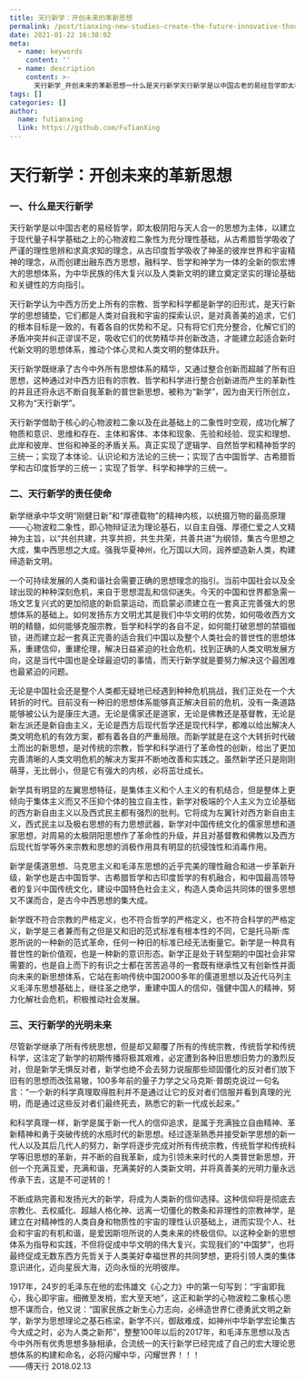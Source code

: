 ```yaml
---
title: 天行新学：开创未来的革新思想
permalink: /post/tianxing-new-studies-create-the-future-innovative-thoughts-udpem.html
date: 2021-01-22 16:38:02
meta:
  - name: keywords
    content: ''
  - name: description
    content: >-
      天行新学_开创未来的革新思想一什么是天行新学天行新学是以中国古老的易经哲学即太极阴阳与天人合一的思想为主体以建立于现代量子科学基础之上的心物波粒二象性为充分理性基础从古希腊哲学吸收了严谨的理性思辨和求真求知的理念从古印度哲学吸收了神圣的彼岸世界和宇宙精神的理念从而创建出融东西方思想融科学哲学和神学为一体的全新的恢宏博大的思想体系为中华民族的伟大复兴以及人类新文明的建立奠定坚实的理论基础和关键性的方向指引。天行新学认为中西方历史上所有的宗教哲学和科学都是新学的旧形式是天行新学的思想铺垫它们都是人类对自我和宇
tags: []
categories: []
author:
  name: futianxing
  link: https://github.com/FuTianXing
---
```


# 天行新学：开创未来的革新思想

### 一、什么是天行新学

天行新学是以中国古老的易经哲学，即太极阴阳与天人合一的思想为主体，以建立于现代量子科学基础之上的心物波粒二象性为充分理性基础，从古希腊哲学吸收了严谨的理性思辨和求真求知的理念，从古印度哲学吸收了神圣的彼岸世界和宇宙精神的理念，从而创建出融东西方思想，融科学、哲学和神学为一体的全新的恢宏博大的思想体系，为中华民族的伟大复兴以及人类新文明的建立奠定坚实的理论基础和关键性的方向指引。

天行新学认为中西方历史上所有的宗教、哲学和科学都是新学的旧形式，是天行新学的思想铺垫，它们都是人类对自我和宇宙的探索认识，是对真善美的追求，它们的根本目标是一致的，有着各自的优势和不足。只有将它们充分整合，化解它们的矛盾冲突并纠正谬误不足，吸收它们的优势精华并创新改造，才能建立起适合新时代新文明的思想体系，推动个体心灵和人类文明的整体跃升。

天行新学既继承了古今中外所有思想体系的精华，又通过整合创新而超越了所有旧思想，这种通过对中西方旧有的宗教、哲学和科学进行整合创新进而产生的革新性的并且还将永远不断自我革新的普世新思想，被称为“新学”，因为由天行所创立，又称为“天行新学”。

天行新学借助于核心的心物波粒二象以及在此基础上的二象性时空观，成功化解了物质和意识、思维和存在、主体和客体、本体和现象、先验和经验、现实和理想、此岸和彼岸、世俗和神圣的矛盾关系。真正实现了逻辑学、自然哲学和精神哲学的三统一；实现了本体论、认识论和方法论的三统一；实现了古中国哲学、古希腊哲学和古印度哲学的三统一；实现了哲学、科学和神学的三统一。

### 二、天行新学的责任使命

新学继承中华文明“刚健日新”和“厚德载物”的精神内核，以统摄万物的最高原理——心物波粒二象性，即心物辩证法为理论基石，以自主自强、厚德仁爱之人文精神为主旨，以“共创共建，共享共担，共生共荣，共善共进”为纲领，集古今思想之大成，集中西思想之大成。强我华夏神州，化万国以大同，润养塑造新人类，构建缔造新文明。

一个可持续发展的人类和谐社会需要正确的思想理念的指引。当前中国社会以及全球出现的种种深刻危机，来自于思想混乱和信仰迷失。今天的中国和世界都急需一场文艺复兴式的更加彻底的新启蒙运动，而启蒙必须建立在一套真正完善强大的思想体系的基础上。如何发扬东方文明尤其是我们中华文明的优势，如何吸收西方文明的精髓，如何能够克服宗教，哲学和科学的各自不足，如何能打破思想的禁锢枷锁，进而建立起一套真正完善的适合我们中国以及整个人类社会的普世性的思想体系，重建信仰，重建伦理，解决日益紧迫的社会危机，找到正确的人类文明发展方向，这是当代中国也是全球最迫切的事情，而天行新学就是要努力解决这个最困难也最紧迫的问题。

无论是中国社会还是整个人类都无疑地已经遇到种种危机挑战，我们正处在一个大转折的时代。目前没有一种旧的思想体系能够真正解决目前的危机，没有一条道路能够被公认为是康庄大道。无论是儒家还是道家，无论是佛教还是基督教，无论是新左派还是新自由主义，无论是西方后现代哲学还是现代科学，都难以给出解决人类文明危机的有效方案，都有着各自的严重局限。而新学就是在这个大转折时代破土而出的新思想，是对传统的宗教，哲学和科学进行了革命性的创新，给出了更加完善清晰的人类文明危机的解决方案并不断地改善和实践之。虽然新学还只是刚刚萌芽，无比弱小，但是它有强大的内核，必将茁壮成长。

新学具有明显的左翼思想特征，是集体主义和个人主义的有机结合，但是整体上更倾向于集体主义而又不压抑个体的独立自主性，新学对极端的个人主义为立论基础的西方新自由主义以及西式民主都有强烈的批判。它将成为左翼针对西方新自由主义，西式民主以及极右思想的有力思想武器，新学对中国传统文化的儒家思想和道家思想，对周易的太极阴阳思想作了革命性的升级，并且对基督教和佛教以及西方后现代哲学等外来宗教和思想的消极作用具有明显的抗侵蚀性和消毒作用。

新学是儒道思想、马克思主义和毛泽东思想的近乎完美的理性融合和进一步革新升级，新学也是古中国哲学、古希腊哲学和古印度哲学的有机融合，和中国最高领导者的复兴中国传统文化，建设中国特色社会主义，构造人类命运共同体的很多思想又不谋而合，是古今中西思想的集大成。

新学既不符合宗教的严格定义，也不符合哲学的严格定义，也不符合科学的严格定义，新学是三者兼而有之但是又和旧的范式标准有根本性的不同，它是托马斯·库恩所说的一种新的范式革命，任何一种旧的标准已经无法衡量它。新学是一种具有普世性的新价值观，也是一种新的意识形态。新学正是处于转型期的中国社会非常需要的，也是自上而下的有识之士都在苦苦追寻的一套既有继承性又有创新性并面向未来的新思想体系，它站在影响传统中国2000多年的儒道思想以及近代马列主义毛泽东思想基础上，继往圣之绝学，重建中国人的信仰，强健中国人的精神，努力化解社会危机，积极推动社会发展。

### 三、天行新学的光明未来

尽管新学继承了所有传统思想，但是却又颠覆了所有的传统宗教，传统哲学和传统科学，这注定了新学的初期传播将极其艰难，必定遭到各种旧思想旧势力的激烈反对，但是新学无惧反对者，新学也绝不会去努力说服那些顽固僵化的反对者们放下旧有的思想而改弦易辙，100多年前的量子力学之父马克斯·普朗克说过一句名言：“一个新的科学真理取得胜利并不是通过让它的反对者们信服并看到真理的光明，而是通过这些反对者们最终死去，熟悉它的新一代成长起来。”

和科学真理一样，新学是属于新一代人的信仰追求，是属于充满独立自由精神、革新精神和勇于突破传统的水瓶时代的新思想。经过逐渐熟悉并接受新学思想的新一代人以及其后几代人的努力，新学将逐步完成对所有传统宗教，传统哲学和传统科学等旧思想的革新，并不断的自我革新，成为引领未来时代的人类普世新思想，开创一个充满互爱，充满和谐，充满美好的人类新文明，并将真善美的光明力量永远传承下去，这是不可逆转的！

不断成熟完善和发扬光大的新学，将成为人类新的信仰选择。这种信仰将是彻底去宗教化、去权威化、超越人格化神、远离一切僵化的教条和非理性的宗教神学，是建立在对精神性的人类自身和物质性的宇宙的理性认识基础上，进而实现个人、社会和宇宙的有机和谐，是爱因斯坦所说的人类未来的终极信仰。以这种全新的思想体系为指导和实践，不但将促成中华文明的伟大复兴，实现我们的“中国梦”，也将最终促成无数东西方先哲关于人类美好幸福世界的共同梦想，更将引领人类的集体意识进化，迈向星辰大海，迈向永恒的光明彼岸。

1917年，24岁的毛泽东在他的宏伟雄文《心之力》中的第一句写到：“宇宙即我心，我心即宇宙。细微至发梢，宏大至天地”，这正和新学的心物波粒二象核心思想不谋而合，他又说：“国家民族之新生心力志向，必缔造世界仁德勇武文明之新学，新学为思想理论之基石栋梁，新学不兴，御敌难成，如神州中华新学宏论集古今大成之时，必为人类之新邦”，整整100年以后的2017年，和毛泽东思想以及古今中外所有优秀思想多脉相承，合流统一的天行新学已经完成了自己的宏大理论思想体系的构建和命名，必将闪耀中华，闪耀世界！！！  
——傅天行 2018.02.13

‍
